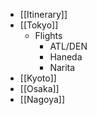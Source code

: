 - [[Itinerary]]
- [[Tokyo]]
	- Flights
		- ATL/DEN
		- Haneda
		- Narita
- [[Kyoto]]
- [[Osaka]]
- [[Nagoya]]
